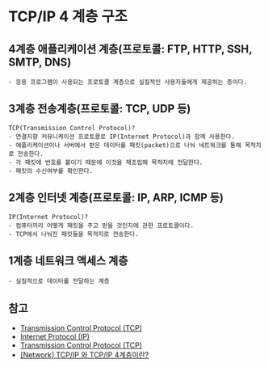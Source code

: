 # TCP/IP 4 계층 구조
## 4계층 애플리케이션 계층(프로토콜: FTP, HTTP, SSH, SMTP, DNS)
    - 응용 프로그램이 사용되는 프로토콜 계층으로 실질적인 사용자들에게 제공하는 층이다.
## 3계층 전송계층(프로토콜: TCP, UDP 등)
    TCP(Transmission Control Protocol)?
    - 연결지향 커뮤니케이션 프로토콜로 IP(Internet Protocol)과 함께 사용한다.
    - 애플리케이션이나 서버에서 받은 데이터를 패킷(packet)으로 나눠 네트워크를 통해 목적지로 전송한다.
    - 각 패킷에 번호를 붙이기 때문에 이것을 재조립해 목적지에 전달한다. 
    - 패킷의 수신여부를 확인한다.
## 2계층 인터넷 계층(프로토콜: IP, ARP, ICMP 등)
    IP(Internet Protocol)?
    - 컴퓨터끼리 어떻게 패킷을 주고 받을 것인지에 관한 프로토콜이다.
    - TCP에서 나눠진 패킷들을 목적지로 전송한다.
## 1계층 네트워크 액세스 계층
    - 실질적으로 데이터를 전달하는 계층

## 참고
- [Transmission Control Protocol (TCP)](https://www.sdxcentral.com/resources/glossary/transmission-control-protocol-tcp/)
- [Internet Protocol (IP)](https://www.sdxcentral.com/resources/glossary/internet-protocol-ip/)
- [Transmission Control Protocol (TCP)](https://www.techtarget.com/searchnetworking/definition/TCP)
- [[Network] TCP/IP 와 TCP/IP 4계층이란?](https://wooono.tistory.com/507)
